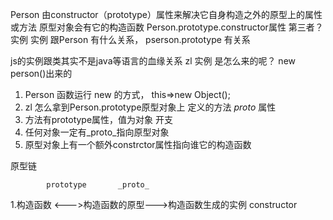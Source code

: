 Person 由constructor（prototype）属性来解决它自身构造之外的原型上的属性或方法
原型对象会有它的构造函数 Person.prototype.constructor属性
第三者？ 实例
实例 跟Person 有什么关系， pserson.prototype 有关系

js的实例跟类其实不是java等语言的血缘关系
zl 实例 是怎么来的呢？
new person()出来的
1. Person 函数运行 new 的方式， this=>new Object();
2. zl 怎么拿到Person.prototype原型对象上
定义的方法 _proto_ 属性
3. 方法有prototype属性，值为对象 开支
4. 任何对象一定有_proto_指向原型对象 
5. 原型对象上有一个额外constrctor属性指向谁它的构造函数

原型链







            prototype       _proto_
1.构造函数 <--->构造函数的原型--->构造函数生成的实例
          constructor
 